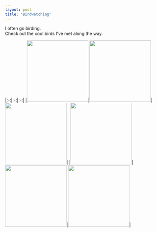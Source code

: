 ```yaml
---
layout: post
title: "Birdwatching"
---
```


I often go birding.\
Check out the cool birds I've met along the way.

|:-:|:-:|:-:|
|<img src="../../../assets/images/bird.jpg" height=200px>|<img src="../../../assets/images/bird2.jpg" height=200px>|<img src="../../../assets/images/bird3.jpg" height=200px>|
|<img src="../../../assets/images/bird4.JPG" height=200px>|<img src="../../../assets/images/bird5.JPG" height=200px>|<img src="../../../assets/images/bird6.JPG" height=200px>|